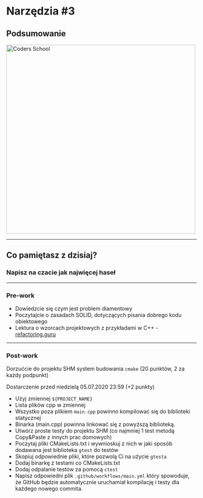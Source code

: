 <!-- .slide: data-background="#111111" -->

# Narzędzia #3

## Podsumowanie

<a href="https://coders.school">
    <img width="500" data-src="coders_school_logo.png" alt="Coders School" class="plain">
</a>

___

## Co pamiętasz z dzisiaj?

### Napisz na czacie jak najwięcej haseł
<!-- .element: class="fragment fade-in" -->

___

### Pre-work

* Dowiedzcie się czym jest problem diamentowy
* Poczytajcie o zasadach SOLID, dotyczących pisania dobrego kodu obiektowego
* Lektura o wzorcach projektowych z przykładami w C++ - [refactoring.guru](https://refactoring.guru/design-patterns)

___

### Post-work

Dorzućcie do projektu SHM system budowania `cmake` (20 punktów, 2 za każdy podpunkt)

Dostarczenie przed niedzielą 05.07.2020 23:59 (+2 punkty)

* Użyj zmiennej `${PROJECT_NAME}`
* Lista plików cpp w zmiennej
* Wszystko poza plikiem `main.cpp` powinno kompilować się do biblioteki statycznej
* Binarka (main.cpp) powinna linkować się z powyższą biblioteką.
* Utwórz proste testy do projektu SHM (co najmniej 1 test metodą Copy&Paste z innych prac domowych)
* Poczytaj pliki CMakeLists.txt i wywnioskuj z nich w jaki sposób dodawana jest biblioteka `gtest` do testów
* Skopiuj odpowiednie pliki, które pozwolą Ci na użycie `gtesta`
* Dodaj binarkę z testami co CMakeLists.txt
* Dodaj odpalanie testów za pomocą `ctest`
* Napisz odpowiedni plik `.github/workflows/main.yml` który spowoduje, że GitHub będzie automatycznie uruchamiał kompilację i testy dla każdego nowego commita.

